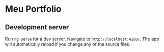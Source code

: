 # Meu Portfolio

## Development server

Run `ng serve` for a dev server. Navigate to `http://localhost:4200/`. The app will automatically reload if you change any of the source files.


